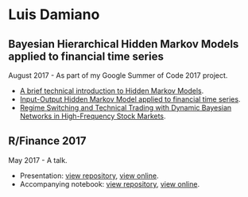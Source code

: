 # Luis Damiano

## Bayesian Hierarchical Hidden Markov Models applied to financial time series
August 2017 - As part of my Google Summer of Code 2017 project.

* [A brief technical introduction to Hidden Markov Models](techreview/index.pdf).
* [Input-Output Hidden Markov Model applied to financial time series](hassan2005/index.html).
* [Regime Switching and Technical Trading with Dynamic Bayesian Networks in High-Frequency Stock Markets](tayal2009/index.pdf).

## R/Finance 2017
May 2017 - A talk.

* Presentation: [view repository](https://github.com/luisdamiano/rfinance17/), [view online](./rfinance17/presentation/presentation.html).
* Accompanying notebook: [view repository](https://github.com/luisdamiano/rfinance17/), [view online](./rfinance17/notebook/notebook.nb.html).
